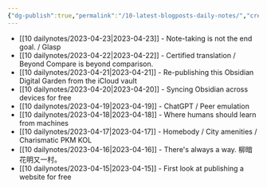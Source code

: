 ```yaml
---
{"dg-publish":true,"permalink":"/10-latest-blogposts-daily-notes/","created":"","updated":""}
---
```


- [[10 dailynotes/2023-04-23\|2023-04-23]] - Note-taking is not the end goal. / Glasp
- [[10 dailynotes/2023-04-22\|2023-04-22]] - Certified translation / Beyond Compare is beyond comparison.
- [[10 dailynotes/2023-04-21\|2023-04-21]] - Re-publishing this Obsidian Digital Garden from the iCloud vault
- [[10 dailynotes/2023-04-20\|2023-04-20]] - Syncing Obsidian across devices for free
- [[10 dailynotes/2023-04-19\|2023-04-19]] - ChatGPT / Peer emulation
- [[10 dailynotes/2023-04-18\|2023-04-18]] - Where humans should learn from machines
- [[10 dailynotes/2023-04-17\|2023-04-17]] - Homebody / City amenities / Charismatic PKM KOL
- [[10 dailynotes/2023-04-16\|2023-04-16]] - There's always a way. 柳暗花明又一村。
- [[10 dailynotes/2023-04-15\|2023-04-15]] - First look at publishing a website for free